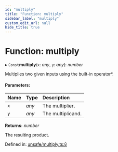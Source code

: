 ```yaml
---
id: "multiply"
title: "Function: multiply"
sidebar_label: "multiply"
custom_edit_url: null
hide_title: true
---
```


# Function: multiply

▸ `Const`**multiply**(`x`: *any*, `y`: *any*): *number*

Multiplies two given inputs using the built-in operator*.

#### Parameters:

Name | Type | Description |
:------ | :------ | :------ |
`x` | *any* | The multiplier.   |
`y` | *any* | The multiplicand.   |

**Returns:** *number*

The resulting product.

Defined in: [unsafe/multiply.ts:8](https://github.com/diced/hikidashi/blob/1f00be1/src/unsafe/multiply.ts#L8)
